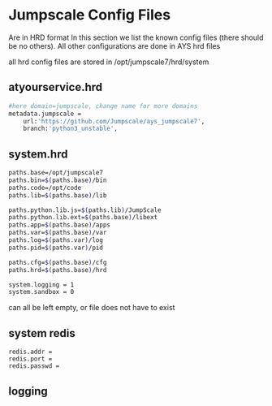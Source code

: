 # Jumpscale Config Files

Are in HRD format
In this section we list the known config files (there should be no others).
All other configurations are done in AYS hrd files

all hrd config files are stored in /opt/jumpscale7/hrd/system

## atyourservice.hrd

```bash
#here domain=jumpscale, change name for more domains
metadata.jumpscale =
    url:'https://github.com/Jumpscale/ays_jumpscale7',
    branch:'python3_unstable',

```

## system.hrd

```bash
paths.base=/opt/jumpscale7
paths.bin=$(paths.base)/bin
paths.code=/opt/code
paths.lib=$(paths.base)/lib

paths.python.lib.js=$(paths.lib)/JumpScale
paths.python.lib.ext=$(paths.base)/libext
paths.app=$(paths.base)/apps
paths.var=$(paths.base)/var
paths.log=$(paths.var)/log
paths.pid=$(paths.var)/pid

paths.cfg=$(paths.base)/cfg
paths.hrd=$(paths.base)/hrd

system.logging = 1
system.sandbox = 0
```
can all be left empty, or file does not have to exist


## system redis

```
redis.addr = 
redis.port = 
redis.passwd = 
```


## logging

```


```

